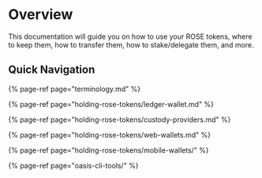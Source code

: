 # Overview

This documentation will guide you on how to use your ROSE tokens, where to keep them, how to transfer them, how to stake/delegate them, and more.

## Quick Navigation

{% page-ref page="terminology.md" %}

{% page-ref page="holding-rose-tokens/ledger-wallet.md" %}

{% page-ref page="holding-rose-tokens/custody-providers.md" %}

{% page-ref page="holding-rose-tokens/web-wallets.md" %}

{% page-ref page="holding-rose-tokens/mobile-wallets/" %}

{% page-ref page="oasis-cli-tools/" %}


